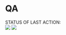 # QA
STATUS OF LAST ACTION:<br>
<img src="https://github.com/Slavik-test-org/QA/actions/workflows/My-GitHubActions-Basics/badge.svg">
<img src="https://github.com/riZZZhik/belinsky/workflows/Unittests/badge.svg">
